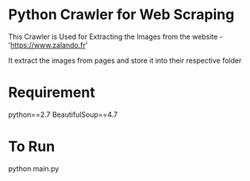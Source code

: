 # Python Crawler for Web Scraping

This Crawler is Used for Extracting the Images from the website - 'https://www.zalando.fr'

It extract the images from pages and store it into their respective folder

# Requirement

python==2.7
BeautifulSoup==4.7 

# To Run

python main.py

